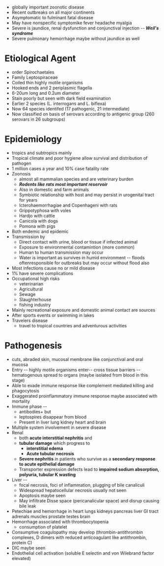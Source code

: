 - globally important zoonotic disease
- Recent outbreaks on all major continents
- Asymptomatic to fulminant fatal disease 
- May have nonspecific symptomike fever headache myalgia
- Severe is jaundice, renal dysfunction and conjunctival injection -- ***Weil's syndrome***
- Severe pulmonary hemorrhage maybe without jaundice as well
# Etiological Agent 
- order Spirochaetales 
- Family Leptospiraceae 
- Coiled thin highly motile organisms 
- Hooked ends and 2 periplasmic flagella 
- 6-20um long and 0.2um diameter
- Stain poorly but seen with dark field examination
- Earlier 2 species (L. interrogans and L. biflexa)
- Now 64 species identifed (17 pathogenic, 21 intermediate)
- Now classified on basis of serovars according to antigenic group (260 serovars in 26 subgroups)
# Epidemiology
- tropics and subtropics mainly 
- Tropical climate and poor hygiene allow survival and distribution of pathogen 
- 1 million cases a year and 10% case fatality rate 
- Zoonosis
    - almost all mammalian species and are veterinary burden 
    - ***Rodents like rats most important reservoir***
    - Also in domestic and farm animals 
    - Symbiotic relationship with host and may persist in urogenital tract for years 
    - Icterohaemorrhagiae and Copenhageni with rats 
    - Grippotyphosa with voles 
    - Hardjo with cattle 
    - Canicola with dogs 
    - Pomona with pigs 
- Both endemic and epidemic 
- Transmission by 
    - Direct contact with urine, blood or tissue if infected animal 
    - Exposure to environmental contamintion (more common)
    - Human to human transmission may occur
    - Water is important as survives in humid environment -- floods oftenresponsible for outbreaks but may occur without flood also 
- Most infections cause no or mild disease
- 1% have severe complications
- Occupational high risks 
    - veterinarian
    - Agricultural
    - Sewage 
    - Slaughterhouse
    - fishing industry
- Mainly recreational exposure and domestic animal contact are sources 
- After sports events or swimming in lakes 
- Travelers disease
    - travel to tropical countries and adventurous activities
# Pathogenesis
- cuts, abraded skin, mucosal membrane like conjunctival and oral mucosa 
- Entry -- highly motile organisms enter-- cross tissue barriers -- hematogenous spread to organs (maybe isolated from blood in this stage)
- Able to evade immune response like complement mediated killing and phagocytosis
- Exaggerated proinflammatory immune response maybe associated with mortality 
- Immune phase --
    - antibodies+ but 
    - leptospires disappear from blood 
    - Present in liver lung kidney heart and brain 
- Multiple system involvement in severe disease
- Renal 
    - both **acute interstitial nephritis** and 
    - **tubular damage** which progress to
        - **interstitial edema** 
        - **Acute tubular necrosis**
    - **Severe nephritis** in patients who survive as a **secondary response to acute epithelial damage** 
    - Transporter expression defects lead to **impaired sodium absorption, polyuria, tubular K wasting**
- Liver -- 
    - focal necrosis, foci of inflammation, plugging of bile canaliculi 
    - Widespread hepatocellular necrosis usually not seen 
    - Apoptosis maybe seen 
    - May infiltrate Disse space (pericanalicular space) and disrup causing bile leak 
- Petechiae and hemorrhage in heart lungs kidneys pancreas liver GI tract adrenals muscles prostate testes brain 
- Hemorrhage associated with thrombocytopenia 
     - consumption of platelet
 - Consumptive coagulopathy may develop (thrombin-antithrombin complexes, D dimers with reduced anticoagulant like antithrombin, protein C)
 - DIC maybe seen 
 - Endothelial cell activation (soluble E selectin and von Wilebrand factor elevated)